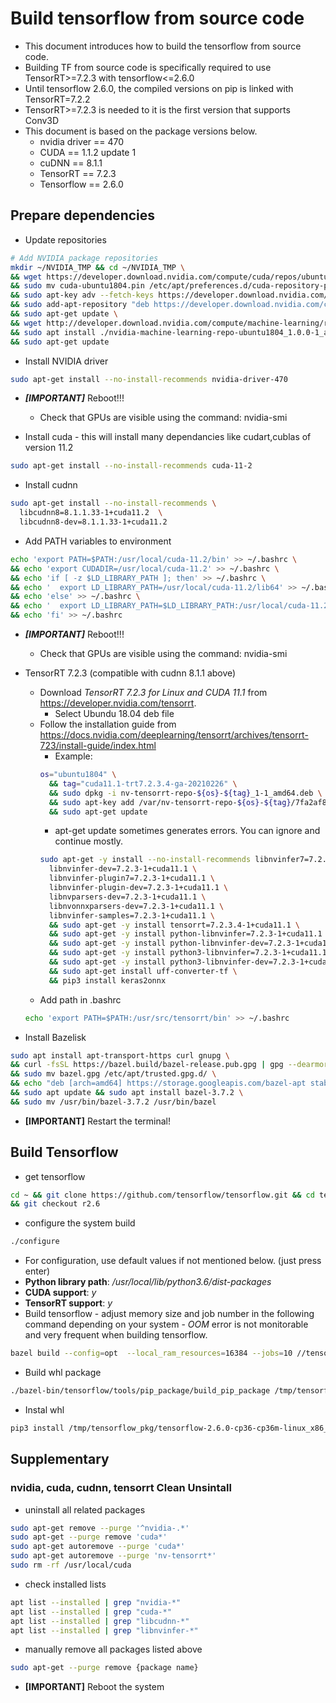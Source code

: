 # Build tensorflow from source code
* This document introduces how to build the tensorflow from source code.
* Building TF from source code is specifically required to use TensorRT>=7.2.3 with tensorflow<=2.6.0
* Until tensorflow 2.6.0, the compiled versions on pip is linked with TensorRT=7.2.2
* TensorRT>=7.2.3 is needed to it is the first version that supports Conv3D
* This document is based on the package versions below.
  * nvidia driver == 470
  * CUDA == 1.1.2 update 1
  * cuDNN == 8.1.1
  * TensorRT == 7.2.3
  * Tensorflow == 2.6.0

## Prepare dependencies
* Update repositories
```bash
# Add NVIDIA package repositories
mkdir ~/NVIDIA_TMP && cd ~/NVIDIA_TMP \
&& wget https://developer.download.nvidia.com/compute/cuda/repos/ubuntu1804/x86_64/cuda-ubuntu1804.pin \
&& sudo mv cuda-ubuntu1804.pin /etc/apt/preferences.d/cuda-repository-pin-600 \
&& sudo apt-key adv --fetch-keys https://developer.download.nvidia.com/compute/cuda/repos/ubuntu1804/x86_64/7fa2af80.pub \
&& sudo add-apt-repository "deb https://developer.download.nvidia.com/compute/cuda/repos/ubuntu1804/x86_64/ /" \
&& sudo apt-get update \
&& wget http://developer.download.nvidia.com/compute/machine-learning/repos/ubuntu1804/x86_64/nvidia-machine-learning-repo-ubuntu1804_1.0.0-1_amd64.deb \
&& sudo apt install ./nvidia-machine-learning-repo-ubuntu1804_1.0.0-1_amd64.deb \
&& sudo apt-get update
```

* Install NVIDIA driver
```bash
sudo apt-get install --no-install-recommends nvidia-driver-470
```

* ***[IMPORTANT]*** Reboot!!!  
  * Check that GPUs are visible using the command: nvidia-smi

* Install cuda - this will install many dependancies like cudart,cublas of version 11.2
```bash
sudo apt-get install --no-install-recommends cuda-11-2
```

* Install cudnn
```bash
sudo apt-get install --no-install-recommends \
  libcudnn8=8.1.1.33-1+cuda11.2  \
  libcudnn8-dev=8.1.1.33-1+cuda11.2
```

* Add PATH variables to environment
```bash
echo 'export PATH=$PATH:/usr/local/cuda-11.2/bin' >> ~/.bashrc \
&& echo 'export CUDADIR=/usr/local/cuda-11.2' >> ~/.bashrc \
&& echo 'if [ -z $LD_LIBRARY_PATH ]; then' >> ~/.bashrc \
&& echo '  export LD_LIBRARY_PATH=/usr/local/cuda-11.2/lib64' >> ~/.bashrc \
&& echo 'else' >> ~/.bashrc \
&& echo '  export LD_LIBRARY_PATH=$LD_LIBRARY_PATH:/usr/local/cuda-11.2/lib64' >> ~/.bashrc \
&& echo 'fi' >> ~/.bashrc  
```

* ***[IMPORTANT]*** Reboot!!!  
  * Check that GPUs are visible using the command: nvidia-smi

* TensorRT 7.2.3 (compatible with cudnn 8.1.1 above)
  * Download *TensorRT 7.2.3 for Linux and CUDA 11.1* from https://developer.nvidia.com/tensorrt.
    * Select Ubundu 18.04 deb file
  * Follow the installation guide from https://docs.nvidia.com/deeplearning/tensorrt/archives/tensorrt-723/install-guide/index.html
    * Example:
    ```bash
    os="ubuntu1804" \
      && tag="cuda11.1-trt7.2.3.4-ga-20210226" \
      && sudo dpkg -i nv-tensorrt-repo-${os}-${tag}_1-1_amd64.deb \
      && sudo apt-key add /var/nv-tensorrt-repo-${os}-${tag}/7fa2af80.pub \
      && sudo apt-get update
      ```
    * apt-get update sometimes generates errors. You can ignore and continue mostly.
    ```bash  
    sudo apt-get -y install --no-install-recommends libnvinfer7=7.2.3-1+cuda11.1 \
      libnvinfer-dev=7.2.3-1+cuda11.1 \
      libnvinfer-plugin7=7.2.3-1+cuda11.1 \
      libnvinfer-plugin-dev=7.2.3-1+cuda11.1 \
      libnvparsers-dev=7.2.3-1+cuda11.1 \
      libnvonnxparsers-dev=7.2.3-1+cuda11.1 \
      libnvinfer-samples=7.2.3-1+cuda11.1 \
      && sudo apt-get -y install tensorrt=7.2.3.4-1+cuda11.1 \
      && sudo apt-get -y install python-libnvinfer=7.2.3-1+cuda11.1 \
      && sudo apt-get -y install python-libnvinfer-dev=7.2.3-1+cuda11.1 \
      && sudo apt-get -y install python3-libnvinfer=7.2.3-1+cuda11.1 \
      && sudo apt-get -y install python3-libnvinfer-dev=7.2.3-1+cuda11.1 \
      && sudo apt-get install uff-converter-tf \
      && pip3 install keras2onnx
    ```
  * Add path in .bashrc
  ```bash
  echo 'export PATH=$PATH:/usr/src/tensorrt/bin' >> ~/.bashrc
  ```
  
* Install Bazelisk
```bash
sudo apt install apt-transport-https curl gnupg \
&& curl -fsSL https://bazel.build/bazel-release.pub.gpg | gpg --dearmor > bazel.gpg \
&& sudo mv bazel.gpg /etc/apt/trusted.gpg.d/ \
&& echo "deb [arch=amd64] https://storage.googleapis.com/bazel-apt stable jdk1.8" | sudo tee /etc/apt/sources.list.d/bazel.list \
&& sudo apt update && sudo apt install bazel-3.7.2 \
&& sudo mv /usr/bin/bazel-3.7.2 /usr/bin/bazel
```

* **[IMPORTANT]** Restart the terminal!
  
## Build Tensorflow
* get tensorflow
```bash
cd ~ && git clone https://github.com/tensorflow/tensorflow.git && cd tensorflow \
&& git checkout r2.6
```
* configure the system build
```bash
./configure
```
  * For configuration, use default values if not mentioned below. (just press enter)
  * **Python library path**: */usr/local/lib/python3.6/dist-packages*
  * **CUDA support**: *y*
  * **TensorRT support**: *y*
* Build tensorflow - adjust memory size and job number in the following command depending on your system - *OOM* error is not monitorable and very frequent when building tensorflow.
```bash
bazel build --config=opt  --local_ram_resources=16384 --jobs=10 //tensorflow/tools/pip_package:build_pip_package
```
* Build whl package
```bash
./bazel-bin/tensorflow/tools/pip_package/build_pip_package /tmp/tensorflow_pkg
```
* Instal whl
```bash
pip3 install /tmp/tensorflow_pkg/tensorflow-2.6.0-cp36-cp36m-linux_x86_64.whl
```

## Supplementary
### nvidia, cuda, cudnn, tensorrt Clean Unsintall
* uninstall all related packages
```bash
sudo apt-get remove --purge '^nvidia-.*' 
sudo apt-get --purge remove 'cuda*'
sudo apt-get autoremove --purge 'cuda*'
sudo apt-get autoremove --purge 'nv-tensorrt*'
sudo rm -rf /usr/local/cuda
```
* check installed lists
```bash
apt list --installed | grep "nvidia-*"
apt list --installed | grep "cuda-*"
apt list --installed | grep "libcudnn-*"
apt list --installed | grep "libnvinfer-*"
```
* manually remove all packages listed above
```bash
sudo apt-get --purge remove {package name}
```
* **[IMPORTANT]** Reboot the system
